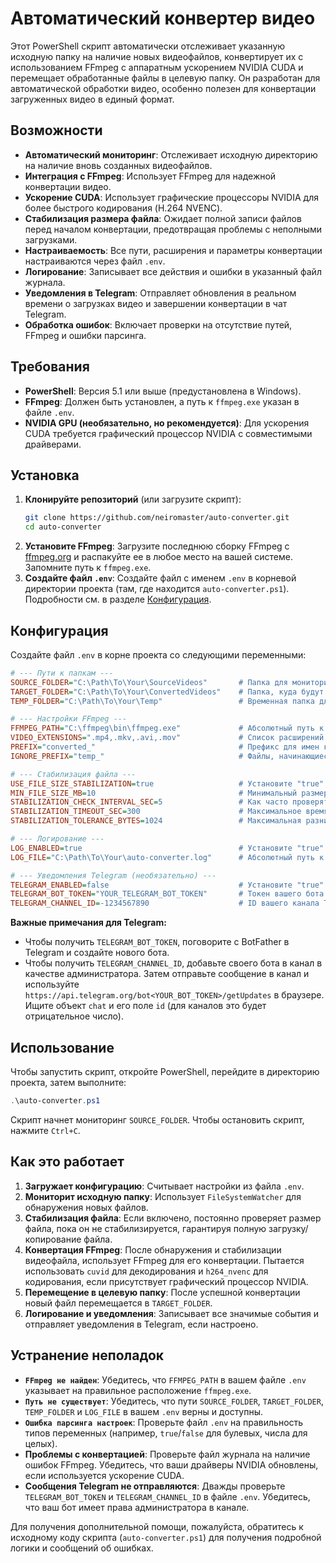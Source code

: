 # Автоматический конвертер видео

Этот PowerShell скрипт автоматически отслеживает указанную исходную папку на наличие новых видеофайлов, конвертирует их с использованием FFmpeg с аппаратным ускорением NVIDIA CUDA и перемещает обработанные файлы в целевую папку. Он разработан для автоматической обработки видео, особенно полезен для конвертации загруженных видео в единый формат.

## Возможности

- **Автоматический мониторинг**: Отслеживает исходную директорию на наличие вновь созданных видеофайлов.
- **Интеграция с FFmpeg**: Использует FFmpeg для надежной конвертации видео.
- **Ускорение CUDA**: Использует графические процессоры NVIDIA для более быстрого кодирования (H.264 NVENC).
- **Стабилизация размера файла**: Ожидает полной записи файлов перед началом конвертации, предотвращая проблемы с неполными загрузками.
- **Настраиваемость**: Все пути, расширения и параметры конвертации настраиваются через файл `.env`.
- **Логирование**: Записывает все действия и ошибки в указанный файл журнала.
- **Уведомления в Telegram**: Отправляет обновления в реальном времени о загрузках видео и завершении конвертации в чат Telegram.
- **Обработка ошибок**: Включает проверки на отсутствие путей, FFmpeg и ошибки парсинга.

## Требования

- **PowerShell**: Версия 5.1 или выше (предустановлена в Windows).
- **FFmpeg**: Должен быть установлен, а путь к `ffmpeg.exe` указан в файле `.env`.
- **NVIDIA GPU (необязательно, но рекомендуется)**: Для ускорения CUDA требуется графический процессор NVIDIA с совместимыми драйверами.

## Установка

1.  **Клонируйте репозиторий** (или загрузите скрипт):
    ```bash
    git clone https://github.com/neiromaster/auto-converter.git
    cd auto-converter
    ```
2.  **Установите FFmpeg**: Загрузите последнюю сборку FFmpeg с [ffmpeg.org](https://ffmpeg.org/download.html) и распакуйте ее в любое место на вашей системе. Запомните путь к `ffmpeg.exe`.
3.  **Создайте файл `.env`**: Создайте файл с именем `.env` в корневой директории проекта (там, где находится `auto-converter.ps1`). Подробности см. в разделе [Конфигурация](#конфигурация).

## Конфигурация

Создайте файл `.env` в корне проекта со следующими переменными:

```ini
# --- Пути к папкам ---
SOURCE_FOLDER="C:\Path\To\Your\SourceVideos"       # Папка для мониторинга новых видео
TARGET_FOLDER="C:\Path\To\Your\ConvertedVideos"    # Папка, куда будут сохраняться конвертированные видео
TEMP_FOLDER="C:\Path\To\Your\Temp"                 # Временная папка для промежуточных файлов

# --- Настройки FFmpeg ---
FFMPEG_PATH="C:\ffmpeg\bin\ffmpeg.exe"             # Абсолютный путь к ffmpeg.exe
VIDEO_EXTENSIONS=".mp4,.mkv,.avi,.mov"             # Список расширений видео через запятую для обработки
PREFIX="converted_"                                # Префикс для имен конвертированных файлов (например, converted_video.mkv)
IGNORE_PREFIX="temp_"                              # Файлы, начинающиеся с этого префикса, будут игнорироваться

# --- Стабилизация файла ---
USE_FILE_SIZE_STABILIZATION=true                   # Установите "true" для включения, "false" для отключения
MIN_FILE_SIZE_MB=10                                # Минимальный размер файла в МБ для начала обработки
STABILIZATION_CHECK_INTERVAL_SEC=5                 # Как часто проверять размер файла во время стабилизации
STABILIZATION_TIMEOUT_SEC=300                      # Максимальное время (секунды) ожидания стабилизации размера файла
STABILIZATION_TOLERANCE_BYTES=1024                 # Максимальная разница в байтах для определения стабильности размера файла

# --- Логирование ---
LOG_ENABLED=true                                   # Установите "true" для включения логирования, "false" для отключения
LOG_FILE="C:\Path\To\Your\auto-converter.log"      # Абсолютный путь к файлу журнала

# --- Уведомления Telegram (необязательно) ---
TELEGRAM_ENABLED=false                             # Установите "true" для включения уведомлений Telegram
TELEGRAM_BOT_TOKEN="YOUR_TELEGRAM_BOT_TOKEN"       # Токен вашего бота Telegram API
TELEGRAM_CHANNEL_ID=-1234567890                    # ID вашего канала Telegram (например, -1001234567890 для канала)
```

**Важные примечания для Telegram:**
- Чтобы получить `TELEGRAM_BOT_TOKEN`, поговорите с BotFather в Telegram и создайте нового бота.
- Чтобы получить `TELEGRAM_CHANNEL_ID`, добавьте своего бота в канал в качестве администратора. Затем отправьте сообщение в канал и используйте `https://api.telegram.org/bot<YOUR_BOT_TOKEN>/getUpdates` в браузере. Ищите объект `chat` и его поле `id` (для каналов это будет отрицательное число).

## Использование

Чтобы запустить скрипт, откройте PowerShell, перейдите в директорию проекта, затем выполните:

```powershell
.\auto-converter.ps1
```

Скрипт начнет мониторинг `SOURCE_FOLDER`. Чтобы остановить скрипт, нажмите `Ctrl+C`.

## Как это работает

1.  **Загружает конфигурацию**: Считывает настройки из файла `.env`.
2.  **Мониторит исходную папку**: Использует `FileSystemWatcher` для обнаружения новых файлов.
3.  **Стабилизация файла**: Если включено, постоянно проверяет размер файла, пока он не стабилизируется, гарантируя полную загрузку/копирование файла.
4.  **Конвертация FFmpeg**: После обнаружения и стабилизации видеофайла, использует FFmpeg для его конвертации. Пытается использовать `cuvid` для декодирования и `h264_nvenc` для кодирования, если присутствует графический процессор NVIDIA.
5.  **Перемещение в целевую папку**: После успешной конвертации новый файл перемещается в `TARGET_FOLDER`.
6.  **Логирование и уведомления**: Записывает все значимые события и отправляет уведомления в Telegram, если настроено.

## Устранение неполадок

-   **`FFmpeg не найден`**: Убедитесь, что `FFMPEG_PATH` в вашем файле `.env` указывает на правильное расположение `ffmpeg.exe`.
-   **`Путь не существует`**: Убедитесь, что пути `SOURCE_FOLDER`, `TARGET_FOLDER`, `TEMP_FOLDER` и `LOG_FILE` в вашем `.env` верны и доступны.
-   **`Ошибка парсинга настроек`**: Проверьте файл `.env` на правильность типов переменных (например, `true`/`false` для булевых, числа для целых).
-   **Проблемы с конвертацией**: Проверьте файл журнала на наличие ошибок FFmpeg. Убедитесь, что ваши драйверы NVIDIA обновлены, если используется ускорение CUDA.
-   **Сообщения Telegram не отправляются**: Дважды проверьте `TELEGRAM_BOT_TOKEN` и `TELEGRAM_CHANNEL_ID` в файле `.env`. Убедитесь, что ваш бот имеет права администратора в канале.

Для получения дополнительной помощи, пожалуйста, обратитесь к исходному коду скрипта (`auto-converter.ps1`) для получения подробной логики и сообщений об ошибках.
